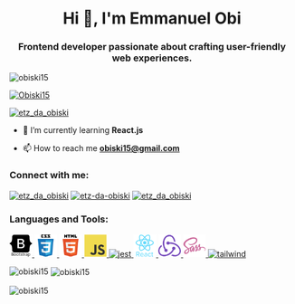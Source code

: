 <h1 align="center">Hi 👋, I'm Emmanuel Obi</h1>
<h3 align="center">Frontend developer passionate about crafting user-friendly web experiences.</h3>

<p align="left"> <img src="https://komarev.com/ghpvc/?username=Obiski15&label=Profile%20views&color=0e75b6&style=flat" alt="obiski15" /> </p>

<p align="left"> <a href="https://github.com/ryo-ma/github-profile-trophy"><img src="https://github-profile-trophy.vercel.app/?username=obiski15" alt="Obiski15" /></a> </p>

<p align="left"> <a href="https://twitter.com/etz_da_obiski" target="blank"><img src="https://img.shields.io/twitter/follow/etz_da_obiski?logo=twitter&style=for-the-badge" alt="etz_da_obiski" /></a> </p>

- 🌱 I’m currently learning **React.js**

- 📫 How to reach me **obiski15@gmail.com**

<h3 align="left">Connect with me:</h3>
<p align="left">
<a href="https://twitter.com/Etz_da_obiski" target="blank"><img align="center" src="https://raw.githubusercontent.com/rahuldkjain/github-profile-readme-generator/master/src/images/icons/Social/twitter.svg" alt="etz_da_obiski" height="30" width="40" /></a>
<a href="https://linkedin.com/in/etz-da-obiski" target="blank"><img align="center" src="https://raw.githubusercontent.com/rahuldkjain/github-profile-readme-generator/master/src/images/icons/Social/linked-in-alt.svg" alt="etz-da-obiski" height="30" width="40" /></a>
<a href="https://instagram.com/etz_da_obiski" target="blank"><img align="center" src="https://raw.githubusercontent.com/rahuldkjain/github-profile-readme-generator/master/src/images/icons/Social/instagram.svg" alt="etz_da_obiski" height="30" width="40" /></a>
</p>

<h3 align="left">Languages and Tools:</h3>
<p align="left"> <a href="https://getbootstrap.com" target="_blank" rel="noreferrer"> <img src="https://raw.githubusercontent.com/devicons/devicon/master/icons/bootstrap/bootstrap-plain-wordmark.svg" alt="bootstrap" width="40" height="40"/> </a> <a href="https://www.w3schools.com/css/" target="_blank" rel="noreferrer"> <img src="https://raw.githubusercontent.com/devicons/devicon/master/icons/css3/css3-original-wordmark.svg" alt="css3" width="40" height="40"/> </a> <a href="https://www.w3.org/html/" target="_blank" rel="noreferrer"> <img src="https://raw.githubusercontent.com/devicons/devicon/master/icons/html5/html5-original-wordmark.svg" alt="html5" width="40" height="40"/> </a> <a href="https://developer.mozilla.org/en-US/docs/Web/JavaScript" target="_blank" rel="noreferrer"> <img src="https://raw.githubusercontent.com/devicons/devicon/master/icons/javascript/javascript-original.svg" alt="javascript" width="40" height="40"/> </a> <a href="https://jestjs.io" target="_blank" rel="noreferrer"> <img src="https://www.vectorlogo.zone/logos/jestjsio/jestjsio-icon.svg" alt="jest" width="40" height="40"/> </a> <a href="https://reactjs.org/" target="_blank" rel="noreferrer"> <img src="https://raw.githubusercontent.com/devicons/devicon/master/icons/react/react-original-wordmark.svg" alt="react" width="40" height="40"/> </a> <a href="https://redux.js.org" target="_blank" rel="noreferrer"> <img src="https://raw.githubusercontent.com/devicons/devicon/master/icons/redux/redux-original.svg" alt="redux" width="40" height="40"/> </a> <a href="https://sass-lang.com" target="_blank" rel="noreferrer"> <img src="https://raw.githubusercontent.com/devicons/devicon/master/icons/sass/sass-original.svg" alt="sass" width="40" height="40"/> </a> <a href="https://tailwindcss.com/" target="_blank" rel="noreferrer"> <img src="https://www.vectorlogo.zone/logos/tailwindcss/tailwindcss-icon.svg" alt="tailwind" width="40" height="40"/> </a> </p>

<p><img align="left" src="https://github-readme-stats.vercel.app/api/top-langs?username=Obiski15&show_icons=true&locale=en&layout=compact" alt="obiski15" /></p>

<p>&nbsp;<img align="center" src="https://github-readme-stats.vercel.app/api?username=Obiski15&show_icons=true&locale=en" alt="obiski15" /></p>

<p><img align="center" src="https://github-readme-streak-stats.herokuapp.com/?user=Obiski15&" alt="obiski15" /></p>

